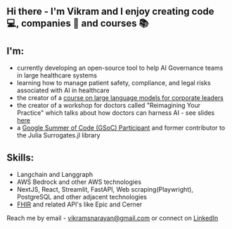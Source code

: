 ## Hi there - I'm Vikram and I enjoy creating code 💻, companies 🏢 and courses 📚

<!--
**vikram-s-narayan/vikram-s-narayan** is a ✨ _special_ ✨ repository because its `README.md` (this file) appears on your GitHub profile.

Here are some ideas to get you started:

- 🔭 I’m currently working on ...
- 🌱 I’m currently learning ...
- 👯 I’m looking to collaborate on ...
- 🤔 I’m looking for help with ...
- 💬 Ask me about ...
- 📫 How to reach me: ...
- 😄 Pronouns: ...
- ⚡ Fun fact: ...
-->
I'm:
-
- currently developing an open-source tool to help AI Governance teams in large healthcare systems 
- learning how to manage patient safety, compliance, and legal risks associated with AI in healthcare
- the creator of a [course on large language models for corporate leaders](https://learn.ascendusai.com/)
- the creator of a workshop for doctors called "Reimagining Your Practice" which talks about how doctors can harness AI - see slides [here](https://github.com/vikram-s-narayan/vikram-s-narayan/blob/main/ReimaginingYourPractice.pdf)
- a [Google Summer of Code (GSoC) Participant](https://gist.github.com/vikram-s-narayan/01943ad8c52fe35f09d0749acd9ca11a) and former contributor to the Julia Surrogates.jl library

Skills:
- 
- Langchain and Langgraph
- AWS Bedrock and other AWS technologies
- NextJS, React, Streamlit, FastAPI, Web scraping(Playwright), PostgreSQL and other adjacent technologies
- [FHIR](https://fhir.org/) and related API's like Epic and Cerner



Reach me by email - [vikramsnarayan@gmail.com](vikramsnarayan@gmail.com) or connect on [LinkedIn](https://www.linkedin.com/in/vikramadityanarayan/)
